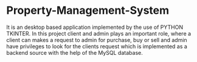 # Property-Management-System
It is an desktop based application implemented by the use of PYTHON TKINTER. In this project client and admin plays an important role, where a client can makes a request to admin for purchase, buy or sell and admin have privileges to look for the clients request which is implemented as a backend source with the help of the MySQL database.
